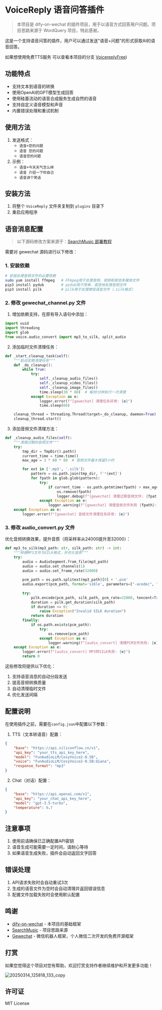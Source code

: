 # VoiceReply 语音问答插件

> 本项目是 dify-on-wechat 的插件项目，用于以语音方式回答用户问题。项目思路来源于 WordQuery 项目，特此感谢。

这是一个支持语音问答的插件，用户可以通过发送"语音+问题"的形式获取AI的语音回答。

如果想使用免费TTS服务 可以查看本项目的分支 [VoicereplyFree](https://github.com/flyhunterl/VoiceReplyFree))

## 功能特点

- 支持文本到语音的转换
- 使用OpenAI的GPT模型生成回答
- 使用硅基流动的语音合成服务生成自然的语音
- 支持自定义语音模型和声音
- 内置错误处理和重试机制

## 使用方法

1. 发送格式：
   - `语音+您的问题`
   - `语音 您的问题`
   - `语音您的问题`
2. 示例：
   - `语音+今天天气怎么样`
   - `语音 介绍一下你自己`
   - `语音讲个笑话`

## 安装方法

1. 将整个 `VoiceReply` 文件夹复制到 `plugins` 目录下
2. 重启应用程序

## 语音消息配置
> 以下源码修改方案来源于：[SearchMusic 部署教程](https://rq4rfacax27.feishu.cn/wiki/L4zFwQmbKiZezlkQ26jckBkcnod?fromScene=spaceOverview)

需要对 gewechat 源码进行以下修改：

### 1. 安装依赖

```bash
# 安装处理音频文件的必要依赖
sudo yum install ffmpeg   # FFmpeg用于处理音频、视频和其他多媒体文件
pip3 install pydub        # pydub用于简单、高效地处理音频文件
pip3 install pilk         # pilk用于处理微信语音文件（.silk格式）
```

### 2. 修改 gewechat_channel.py 文件

1. 增加依赖支持，在原有导入语句中添加：

```python
import uuid
import threading
import glob
from voice.audio_convert import mp3_to_silk, split_audio
```

2. 添加临时文件清理任务：

```python
def _start_cleanup_task(self):
    """启动定期清理任务"""
    def _do_cleanup():
        while True:
            try:
                self._cleanup_audio_files()
                self._cleanup_video_files()
                self._cleanup_image_files()
                time.sleep(30 * 60)  # 每30分钟执行一次清理
            except Exception as e:
                logger.error(f"[gewechat] 清理任务异常: {e}")
                time.sleep(60)

    cleanup_thread = threading.Thread(target=_do_cleanup, daemon=True)
    cleanup_thread.start()
```

3. 添加音频文件清理方法：

```python
def _cleanup_audio_files(self):
    """清理过期的音频文件"""
    try:
        tmp_dir = TmpDir().path()
        current_time = time.time()
        max_age = 3 * 60 * 60  # 音频文件最大保留3小时

        for ext in ['.mp3', '.silk']:
            pattern = os.path.join(tmp_dir, f'*{ext}')
            for fpath in glob.glob(pattern):
                try:
                    if current_time - os.path.getmtime(fpath) > max_age:
                        os.remove(fpath)
                        logger.debug(f"[gewechat] 清理过期音频文件: {fpath}")
                except Exception as e:
                    logger.warning(f"[gewechat] 清理音频文件失败 {fpath}: {e}")
    except Exception as e:
        logger.error(f"[gewechat] 音频文件清理任务异常: {e}")
```

### 3. 修改 audio_convert.py 文件

优化音频转换效果，提升音质（将采样率从24000提升至32000）：

```python
def mp3_to_silk(mp3_path: str, silk_path: str) -> int:
    """转换MP3文件为SILK格式，并优化音质"""
    try:
        audio = AudioSegment.from_file(mp3_path)
        audio = audio.set_channels(1)
        audio = audio.set_frame_rate(32000)
        
        pcm_path = os.path.splitext(mp3_path)[0] + '.pcm'
        audio.export(pcm_path, format='s16le', parameters=["-acodec", "pcm_s16le", "-ar", "32000", "-ac", "1"])
        
        try:
            pilk.encode(pcm_path, silk_path, pcm_rate=32000, tencent=True, complexity=2)
            duration = pilk.get_duration(silk_path)
            if duration <= 0:
                raise Exception("Invalid SILK duration")
            return duration
        finally:
            if os.path.exists(pcm_path):
                try:
                    os.remove(pcm_path)
                except Exception as e:
                    logger.warning(f"[audio_convert] 清理PCM文件失败: {e}")
    except Exception as e:
        logger.error(f"[audio_convert] MP3转SILK失败: {e}")
        return 0
```

这些修改将提供以下优化：

1. 支持语音消息的自动分段发送
2. 提高音频转换质量
3. 自动清理临时文件
4. 优化发送间隔

## 配置说明

在使用插件之前，需要在`config.json`中配置以下参数：

1. TTS（文本转语音）配置：
```json
{
    "base": "https://api.siliconflow.cn/v1",
    "api_key": "your_tts_api_key_here",
    "model": "FunAudioLLM/CosyVoice2-0.5B",
    "voice": "FunAudioLLM/CosyVoice2-0.5B:diana",
    "response_format": "mp3"
}
```

2. Chat（对话）配置：
```json
{
    "base": "https://api.openai.com/v1",
    "api_key": "your_chat_api_key_here",
    "model": "gpt-3.5-turbo",
    "temperature": 0.7
}
```

## 注意事项

1. 使用前请确保已正确配置API密钥
2. 语音生成可能需要一定时间，请耐心等待
3. 如果语音生成失败，插件会自动返回文字回答

## 错误处理

1. API请求失败时会自动重试3次
2. 生成的语音文件为空时会自动清理并返回错误信息
3. 配置文件加载失败时会使用默认配置


## 鸣谢
- [dify-on-wechat](https://github.com/hanfangyuan4396/dify-on-wechat) - 本项目的基础框架
- [SearchMusic](https://github.com/Lingyuzhou111/SearchMusic) - 项目思路来源
- [Gewechat](https://github.com/Devo919/Gewechat) - 微信机器人框架，个人微信二次开发的免费开源框架 


## 打赏

如果您觉得这个项目对您有帮助，欢迎打赏支持作者继续维护和开发更多功能！

![20250314_125818_133_copy](https://github.com/user-attachments/assets/33df0129-c322-4b14-8c41-9dc78618e220)


## 许可证

MIT License 
